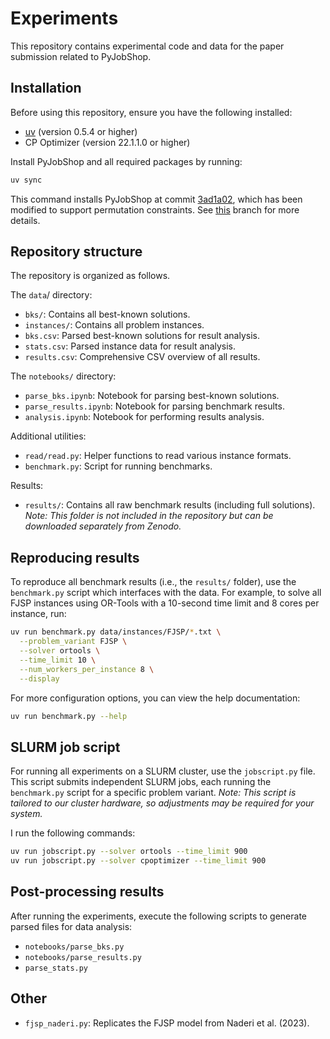 # Experiments

This repository contains experimental code and data for the paper submission related to PyJobShop.

## Installation

Before using this repository, ensure you have the following installed:
- [uv](https://docs.astral.sh/uv/) (version 0.5.4 or higher)
- CP Optimizer (version 22.1.1.0 or higher)

Install PyJobShop and all required packages by running:

```sh
uv sync
```

This command installs PyJobShop at commit [3ad1a02](https://github.com/PyJobShop/PyJobShop/commit/3ad1a02920a285c431e80786388facfa87affc52), which has been modified to support permutation constraints. See [this](https://github.com/PyJobShop/Experiments/tree/permutation) branch for more details.

## Repository structure

The repository is organized as follows.

The `data`/ directory:
- `bks/`: Contains all best-known solutions.
- `instances/`: Contains all problem instances.
- `bks.csv`: Parsed best-known solutions for result analysis.
- `stats.csv`: Parsed instance data for result analysis.
- `results.csv`: Comprehensive CSV overview of all results.

The `notebooks/` directory:
- `parse_bks.ipynb`: Notebook for parsing best-known solutions.
- `parse_results.ipynb`: Notebook for parsing benchmark results.
- `analysis.ipynb`: Notebook for performing results analysis.

Additional utilities:
- `read/read.py`: Helper functions to read various instance formats.
- `benchmark.py`: Script for running benchmarks.

Results:
- `results/`: Contains all raw benchmark results (including full solutions).  
  *Note: This folder is not included in the repository but can be downloaded separately from Zenodo.*

## Reproducing results

To reproduce all benchmark results (i.e., the `results/` folder), use the `benchmark.py` script which interfaces with the data. For example, to solve all FJSP instances using OR-Tools with a 10-second time limit and 8 cores per instance, run:

```sh
uv run benchmark.py data/instances/FJSP/*.txt \
  --problem_variant FJSP \
  --solver ortools \
  --time_limit 10 \
  --num_workers_per_instance 8 \
  --display
```

For more configuration options, you can view the help documentation:

```sh
uv run benchmark.py --help
```

## SLURM job script

For running all experiments on a SLURM cluster, use the `jobscript.py` file. This script submits independent SLURM jobs, each running the `benchmark.py` script for a specific problem variant. *Note: This script is tailored to our cluster hardware, so adjustments may be required for your system.*

I run the following commands:

```sh
uv run jobscript.py --solver ortools --time_limit 900
uv run jobscript.py --solver cpoptimizer --time_limit 900
```

## Post-processing results

After running the experiments, execute the following scripts to generate parsed files for data analysis:
- `notebooks/parse_bks.py`
- `notebooks/parse_results.py`
- `parse_stats.py`

## Other

- `fjsp_naderi.py`: Replicates the FJSP model from Naderi et al. (2023).
